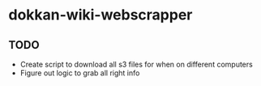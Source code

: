 # dokkan-wiki-webscrapper
## TODO
- Create script to download all s3 files for when on different computers  
- Figure out logic to grab all right info
